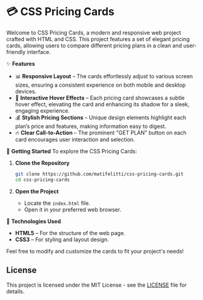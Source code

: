 
# 💳 CSS Pricing Cards

Welcome to CSS Pricing Cards, a modern and responsive web project crafted with HTML and CSS. This project features a set of elegant pricing cards, allowing users to compare different pricing plans in a clean and user-friendly interface.

✨ **Features**
- 📊 **Responsive Layout** – The cards effortlessly adjust to various screen sizes, ensuring a consistent experience on both mobile and desktop devices.
- 🎨 **Interactive Hover Effects** – Each pricing card showcases a subtle hover effect, elevating the card and enhancing its shadow for a sleek, engaging experience.
- 💰 **Stylish Pricing Sections** – Unique design elements highlight each plan’s price and features, making information easy to digest.
- 🔥 **Clear Call-to-Action** – The prominent "GET PLAN" button on each card encourages user interaction and selection.

🚀 **Getting Started**
To explore the CSS Pricing Cards:

1. **Clone the Repository**
   ```bash
   git clone https://github.com/matifelitti/css-pricing-cards.git
   cd css-pricing-cards
   ```

2. **Open the Project**
   - Locate the `index.html` file.
   - Open it in your preferred web browser.

📌 **Technologies Used**
- **HTML5** – For the structure of the web page.
- **CSS3** – For styling and layout design.
  
Feel free to modify and customize the cards to fit your project's needs!

## License

This project is licensed under the MIT License - see the [LICENSE](LICENSE) file for details.
